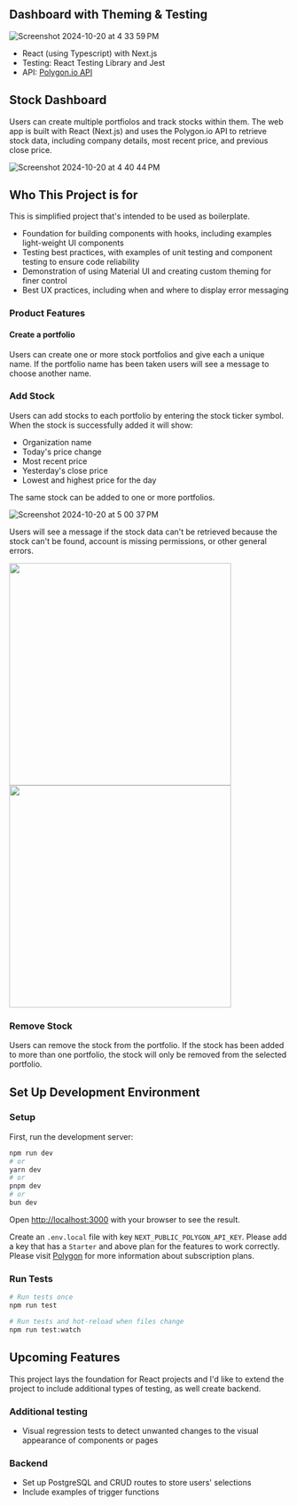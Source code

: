 ## Dashboard with Theming & Testing

![Screenshot 2024-10-20 at 4 33 59 PM](https://github.com/user-attachments/assets/074d67a4-3ffa-4895-bdd5-5b6115b77341)

- React (using Typescript) with Next.js
- Testing: React Testing Library and Jest
- API: [Polygon.io API](https://polygon.io/docs/stocks/getting-started)

## Stock Dashboard

Users can create multiple portfiolos and track stocks within them. The web app is built with React (Next.js) and uses the Polygon.io API to retrieve stock data, including company details, most recent price, and previous close price.

![Screenshot 2024-10-20 at 4 40 44 PM](https://github.com/user-attachments/assets/8e86b6d3-400e-4a8b-98e0-432884c7d51e)


## Who This Project is for

This is simplified project that's intended to be used as boilerplate.

- Foundation for building components with hooks, including examples light-weight UI components
- Testing best practices, with examples of unit testing and component testing to ensure code reliability
- Demonstration of using Material UI and creating custom theming for finer control
- Best UX practices, including when and where to display error messaging

### Product Features
#### Create a portfolio
Users can create one or more stock portfolios and give each a unique name. If the portfolio name has been taken users will see a message to choose another name. 

### Add Stock
Users can add stocks to each portfolio by entering the stock ticker symbol. When the stock is successfully added it will show:
- Organization name
- Today's price change
- Most recent price
- Yesterday's close price
- Lowest and highest price for the day

The same stock can be added to one or more portfolios.

![Screenshot 2024-10-20 at 5 00 37 PM](https://github.com/user-attachments/assets/833806e7-a53e-405e-b562-17638d527328)


Users will see a message if the stock data can't be retrieved because the stock can't be found, account is missing permissions, or other general errors.

<img width="400" src="https://github.com/user-attachments/assets/7a051fc7-6a0c-4b42-a9de-0626172b5814"> <img width="400" src="https://github.com/user-attachments/assets/db20b5b3-a591-48de-8230-fce6b68ee30d">


### Remove Stock
Users can remove the stock from the portfolio. If the stock has been added to more than one portfolio, the stock will only be removed from the selected portfolio. 

## Set Up Development Environment

### Setup

First, run the development server:

```bash
npm run dev
# or
yarn dev
# or
pnpm dev
# or
bun dev
```

Open [http://localhost:3000](http://localhost:3000) with your browser to see the result.

Create an `.env.local` file with key `NEXT_PUBLIC_POLYGON_API_KEY`. Please add a key that has a `Starter` and above plan for the features to work correctly. Please visit [Polygon](https://polygon.io/pricing) for more information about subscription plans.

### Run Tests

```bash
# Run tests once
npm run test

# Run tests and hot-reload when files change
npm run test:watch
```

## Upcoming Features

This project lays the foundation for React projects and I'd like to extend the project to include additional types of testing, as well create backend.

### Additional testing
- Visual regression tests to detect unwanted changes to the visual appearance of components or pages

### Backend
- Set up PostgreSQL and CRUD routes to store users' selections
- Include examples of trigger functions



